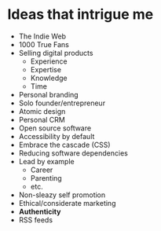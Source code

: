 # Ideas that intrigue me

- The Indie Web
- 1000 True Fans
- Selling digital products
  - Experience
  - Expertise
  - Knowledge
  - Time
- Personal branding
- Solo founder/entrepreneur
- Atomic design
- Personal CRM
- Open source software
- Accessibility by default
- Embrace the cascade (CSS)
- Reducing software dependencies
- Lead by example
  - Career
  - Parenting
  - etc.
- Non-sleazy self promotion
- Ethical/considerate marketing
- **Authenticity**
- RSS feeds
